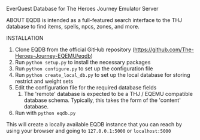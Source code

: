 EverQuest Database for The Heroes Journey Emulator Server

ABOUT
EQDB is intended as a full-featured search interface to the THJ database to find items, spells, npcs, zones, and more.

INSTALLATION
1. Clone EQDB from the official GitHub repository (https://github.com/The-Heroes-Journey-EQEMU/eqdb)
2. Run `python setup.py` to install the necessary packages
3. Run `python configure.py` to set up the configuration file
4. Run `python create_local_db.py` to set up the local database for storing restrict and weight sets
4. Edit the configuration file for the required database fields
   1. The 'remote' database is expected to be a THJ / EQEMU compatible database schema.  Typically, this takes the form of the 'content' database.
5. Run with `python eqdb.py`

This will create a locally available EQDB instance that you can reach by using your browser and going to `127.0.0.1:5000` or `localhost:5000`
